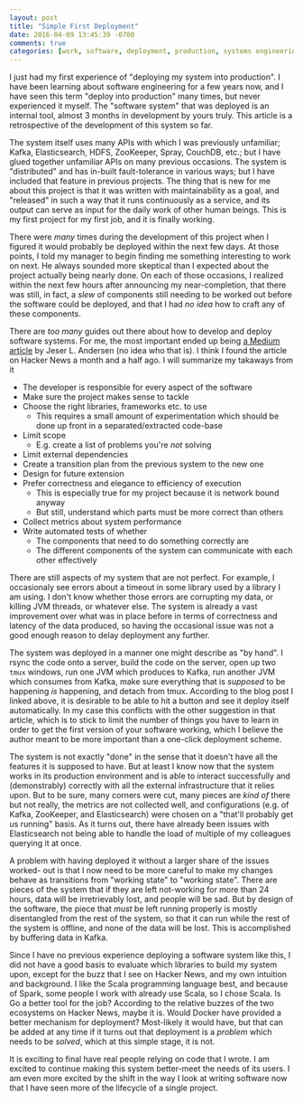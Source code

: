 ```yaml
---
layout: post
title: "Simple First Deployment"
date: 2016-04-09 13:45:39 -0700
comments: true
categories: [work, software, deployment, production, systems engineering, shipping, retrospective, milestone]
---
```


I just had my first experience of "deploying my system into production". I
have been learning about software engineering for a few years now, and I have
seen this term "deploy into production" many times, but never experienced it
myself. The "software system" that was deployed is an internal tool, almost 3
months in development by yours truly. This article is a retrospective of the
development of this system so far.

<!-- more -->

The system itself uses many APIs with which I was previously unfamiliar;
Kafka, Elasticsearch, HDFS, ZooKeeper, Spray, CouchDB, etc.; but I have glued
together unfamiliar APIs on many previous occasions. The system is
"distributed" and has in-built fault-tolerance in various ways; but I have
included that feature in previous projects. The thing that is new for me about
this project is that it was written with maintainability as a goal, and
"released" in such a way that it runs continuously as a service, and its
output can serve as input for the daily work of other human beings. This is my
first project for my first job, and it is finally working.

There were _many_ times during the development of this project when I figured
it would probably be deployed within the next few days. At those points, I
told my manager to begin finding me something interesting to work on next. He
always sounded more skeptical than I expected about the project actually being
nearly done. On each of those occasions, I realized within the next few hours
after announcing my near-completion, that there was still, in fact, a _slew_
of components still needing to be worked out before the software could be
deployed, and that I had _no idea_ how to craft any of these components.

There are _too many_ guides out there about how to develop and deploy software
systems. For me, the most important ended up being [a Medium article][stbl] by
Jeser L. Andersen (no idea who that is). I think I found the article on Hacker
News a month and a half ago. I will summarize my takaways from it

* The developer is responsible for every aspect of the software
* Make sure the project makes sense to tackle
* Choose the right libraries, frameworks etc. to use
    * This requires a small amount of experimentation which should be done up
      front in a separated/extracted code-base
* Limit scope
    * E.g. create a list of problems you're _not_ solving
* Limit external dependencies
* Create a transition plan from the previous system to the new one
* Design for future extension
* Prefer correctness and elegance to efficiency of execution
    * This is especially true for my project because it is network bound anyway
    * But still, understand which parts must be more correct than others
* Collect metrics about system performance
* Write automated tests of whether
    * The components that need to do something correctly are
    * The different components of the system can communicate with each other
      effectively

[stbl]: https://medium.com/@jlouis666/how-to-build-stable-systems-6fe9dcf32fc4

There are still aspects of my system that are not perfect. For example, I
occasionaly see errors about a timeout in some library used by a library I am
using. I don't know whether those errors are corrupting my data, or killing
JVM threads, or whatever else. The system is already a vast improvement over
what was in place before in terms of correctness and latency of the data
produced, so having the occasional issue was not a good enough reason to delay
deployment any further.

The system was deployed in a manner one might describe as "by hand". I rsync
the code onto a server, build the code on the server, open up two `tmux`
windows, run one JVM which produces to Kafka, run another JVM which consumes
from Kafka, make sure everything that is _supposed_ to be happening _is_
happening, and detach from tmux. According to the blog post I linked above, it
is desirable to be able to hit a button and see it deploy itself
automatically. In my case this conflicts with the other suggestion in that
article, which is to stick to limit the number of things you have to learn in
order to get the first version of your software working, which I believe the
author meant to be more important than a one-click deployment scheme.

The system is not exactly "done" in the sense that it doesn't have all the
features it is supposed to have. But at least I know now that the system works
in its production environment and is able to interact successfully and
(demonstrably) correctly with all the external infrastructure that it relies
upon. But to be sure, many corners were cut, many pieces are _kind of_ there
but not really, the metrics are not collected well, and configurations (e.g.
of Kafka, ZooKeeper, and Elasticsearch) were chosen on a "that'll probably get
us running" basis. As it turns out, there have already been issues with
Elasticsearch not being able to handle the load of multiple of my colleagues
querying it at once.

A problem with having deployed it without a larger share of the issues worked-
out is that I now need to be more careful to make my changes behave as
transitions from "working state" to "working state". There are pieces of the
system that if they are left not-working for more than 24 hours, data will be
irretrievably lost, and people will be sad. But by design of the software, the
piece that _must_ be left running properly is mostly disentangled from the
rest of the system, so that it can run while the rest of the system is
offline, and none of the data will be lost. This is accomplished by buffering
data in Kafka.

Since I have no previous experience deploying a software system like this, I
did not have a good basis to evaluate which libraries to build my system upon,
except for the buzz that I see on Hacker News, and my own intuition and
background. I like the Scala programming language best, and because of Spark,
some people I work with already use Scala, so I chose Scala. Is Go a better
tool for the job? According to the relative buzzes of the two ecosystems on
Hacker News, maybe it is. Would Docker have provided a better mechanism for
deployment? Most-likely it would have, but that can be added at any time if it
turns out that deployment is a _problem_ which needs to be _solved_, which at
this simple stage, it is not.

It is exciting to final have real people relying on code that I wrote. I am
excited to continue making this system better-meet the needs of its users. I
am even more excited by the shift in the way I look at writing software now
that I have seen more of the lifecycle of a single project.
